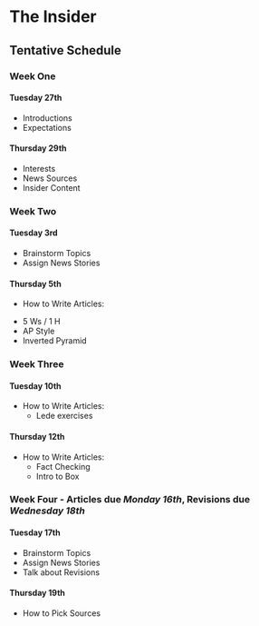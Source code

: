 # The Insider
## Tentative Schedule

### Week One
#### Tuesday 27th
- Introductions
- Expectations

#### Thursday 29th
- Interests
- News Sources
- Insider Content

### Week Two
#### Tuesday 3rd
- Brainstorm Topics
- Assign News Stories

#### Thursday 5th
- How to Write Articles:
 * 5 Ws / 1 H
 * AP Style
 * Inverted Pyramid
 
### Week Three
#### Tuesday 10th
- How to Write Articles: 
  * Lede exercises
  
#### Thursday 12th
- How to Write Articles: 
  * Fact Checking
  * Intro to Box
  
### Week Four - Articles due *Monday 16th*, Revisions due *Wednesday 18th*
#### Tuesday 17th
- Brainstorm Topics
- Assign News Stories
- Talk about Revisions

#### Thursday 19th
- How to Pick Sources
